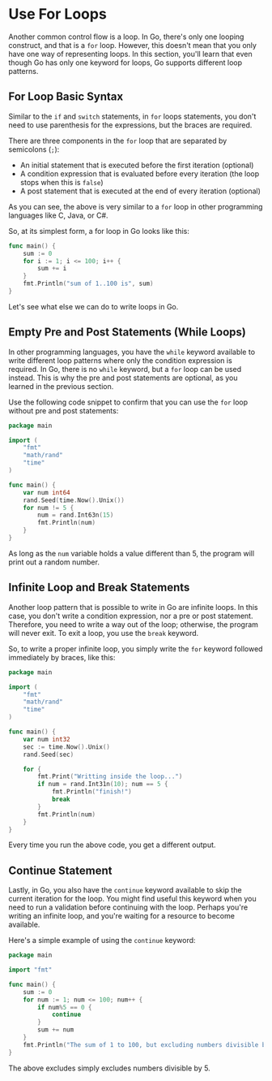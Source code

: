 # Use For Loops

Another common control flow is a loop. In Go, there's only one looping construct, and that is a `for` loop. However, this doesn't mean that you only have one way of representing loops. In this section, you'll learn that even though Go has only one keyword for loops, Go supports different loop patterns.

## For Loop Basic Syntax

Similar to the `if` and `switch` statements, in `for` loops statements, you don't need to use parenthesis for the expressions, but the braces are required.

There are three components in the `for` loop that are separated by semicolons (`;`):

- An initial statement that is executed before the first iteration (optional)
- A condition expression that is evaluated before every iteration (the loop stops when this is `false`)
- A post statement that is executed at the end of every iteration (optional)

As you can see, the above is very similar to a `for` loop in other programming languages like C, Java, or C#.

So, at its simplest form, a for loop in Go looks like this:

```go
func main() {
    sum := 0
    for i := 1; i <= 100; i++ {
        sum += i
    }
    fmt.Println("sum of 1..100 is", sum)
}
```

Let's see what else we can do to write loops in Go.

## Empty Pre and Post Statements (While Loops)

In other programming languages, you have the `while` keyword available to write different loop patterns where only the condition expression is required. In Go, there is no `while` keyword, but a `for` loop can be used instead. This is why the pre and post statements are optional, as you learned in the previous section.

Use the following code snippet to confirm that you can use the `for` loop without pre and post statements:

```go
package main

import (
    "fmt"
    "math/rand"
    "time"
)

func main() {
    var num int64
    rand.Seed(time.Now().Unix())
    for num != 5 {
        num = rand.Int63n(15)
        fmt.Println(num)
    }
}
```

As long as the `num` variable holds a value different than 5, the program will print out a random number.

## Infinite Loop and Break Statements

Another loop pattern that is possible to write in Go are infinite loops. In this case, you don't write a condition expression, nor a pre or post statement. Therefore, you need to write a way out of the loop; otherwise, the program will never exit. To exit a loop, you use the `break` keyword.

So, to write a proper infinite loop, you simply write the `for` keyword followed immediately by braces, like this:

```go
package main

import (
    "fmt"
    "math/rand"
    "time"
)

func main() {
    var num int32
    sec := time.Now().Unix()
    rand.Seed(sec)

    for {
        fmt.Print("Writting inside the loop...")
        if num = rand.Int31n(10); num == 5 {
            fmt.Println("finish!")
            break
        }
        fmt.Println(num)
    }
}
```

Every time you run the above code, you get a different output.

## Continue Statement

Lastly, in Go, you also have the `continue` keyword available to skip the current iteration for the loop. You might find useful this keyword when you need to run a validation before continuing with the loop. Perhaps you're writing an infinite loop, and you're waiting for a resource to become available.

Here's a simple example of using the `continue` keyword:

```go
package main

import "fmt"

func main() {
    sum := 0
    for num := 1; num <= 100; num++ {
        if num%5 == 0 {
            continue
        }
        sum += num
    }
    fmt.Println("The sum of 1 to 100, but excluding numbers divisible by 5, is", sum)
}
```

The above excludes simply excludes numbers divisible by 5.
